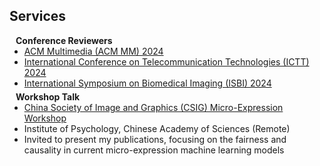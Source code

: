 ## Services

<h4 style="margin:0 10px 0;">Conference Reviewers</h4>

<ul style="margin:0 0 5px;">
  <li><a href="http://cvpr2023.thecvf.com/"><autocolor>ACM Multimedia (ACM MM) 2024</autocolor></a></li>
  <li><a href="http://iccv2021.thecvf.com/"><autocolor>International Conference on Telecommunication Technologies (ICTT) 2024</autocolor></a></li>
  <li><a href="https://eccv2022.ecva.net/"><autocolor>International Symposium on Biomedical Imaging (ISBI) 2024</autocolor></a></li>
</ul>

<h4 style="margin:0 10px 0;">Workshop Talk</h4>
<ul style="margin:0 0 20px;">
  <li><a href="#"><autocolor>China Society of Image and Graphics (CSIG) Micro-Expression Workshop</autocolor></a></li>
  <li><autocolor>Institute of Psychology, Chinese Academy of Sciences (Remote)</autocolor></li>
  <li><autocolor>Invited to present my publications, focusing on the fairness and causality in current micro-expression machine learning models</autocolor></li>
</ul>
